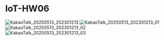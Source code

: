 # IoT-HW06
![KakaoTalk_20250513_202301213](https://github.com/user-attachments/assets/1bd35a61-8295-44c0-82cf-fd6a96d3cd7f)
![KakaoTalk_20250513_202301213_01](https://github.com/user-attachments/assets/b0851274-758b-46c4-b5a8-eaa15d46d718)
![KakaoTalk_20250513_202301213_02](https://github.com/user-attachments/assets/3d63729e-8c5f-4acf-8657-2e1f48789bd1)
![KakaoTalk_20250513_202301213_03](https://github.com/user-attachments/assets/470af6fe-fa91-4560-9d8f-8decee5aea87)



